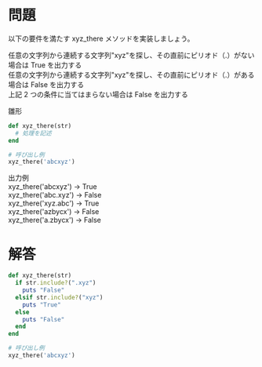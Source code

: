 # 問題

以下の要件を満たす xyz_there メソッドを実装しましょう。

任意の文字列から連続する文字列"xyz"を探し、その直前にピリオド（.）がない場合は True を出力する  
任意の文字列から連続する文字列"xyz"を探し、その直前にピリオド（.）がある場合は False を出力する  
上記 2 つの条件に当てはまらない場合は False を出力する

雛形

```ruby
def xyz_there(str)
  # 処理を記述
end

# 呼び出し例
xyz_there('abcxyz')
```

出力例  
xyz_there('abcxyz') → True  
xyz_there('abc.xyz') → False  
xyz_there('xyz.abc') → True  
xyz_there('azbycx') → False  
xyz_there('a.zbycx') → False

# 解答

```ruby
def xyz_there(str)
  if str.include?(".xyz")
    puts "False"
  elsif str.include?("xyz")
    puts "True"
  else
    puts "False"
  end
end

# 呼び出し例
xyz_there('abcxyz')
```
